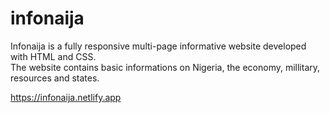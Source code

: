 # infonaija
Infonaija is a fully responsive multi-page informative website developed with HTML and CSS.<br> 
The website contains basic informations on Nigeria, the economy, millitary, resources and states.

https://infonaija.netlify.app
